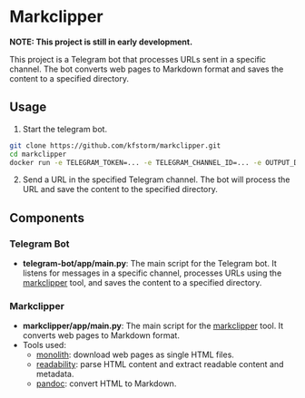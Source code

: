# Markclipper

**NOTE: This project is still in early development.**

This project is a Telegram bot that processes URLs sent in a specific channel. The bot converts web pages to Markdown format and saves the content to a specified directory.

## Usage

1. Start the telegram bot.

```sh
git clone https://github.com/kfstorm/markclipper.git
cd markclipper
docker run -e TELEGRAM_TOKEN=... -e TELEGRAM_CHANNEL_ID=... -e OUTPUT_DIR=/data -e TZ=Asia/Shanghai -v ./data:/data $(docker build . --quiet)
```

2. Send a URL in the specified Telegram channel. The bot will process the URL and save the content to the specified directory.

## Components

### Telegram Bot

- **telegram-bot/app/main.py**: The main script for the Telegram bot. It listens for messages in a specific channel, processes URLs using the [markclipper](http://_vscodecontentref_/0) tool, and saves the content to a specified directory.

### Markclipper

- **markclipper/app/main.py**: The main script for the [markclipper](http://_vscodecontentref_/1) tool. It converts web pages to Markdown format.
- Tools used:
  - [monolith](https://github.com/Y2Z/monolith): download web pages as single HTML files.
  - [readability](https://github.com/mozilla/readability): parse HTML content and extract readable content and metadata.
  - [pandoc](https://github.com/jgm/pandoc): convert HTML to Markdown.
